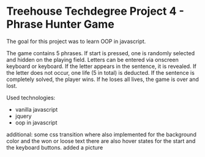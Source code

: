 # Treehouse Techdegree Project 4 - Phrase Hunter Game

The goal for this project was to learn OOP in javascript.

The game contains 5 phrases. If start is pressed, one is randomly selected and hidden on the playing field. Letters can be entered via onscreen keyboard or keyboard. If the letter appears in the sentence, it is revealed. If the letter does not occur, one life (5 in total) is deducted. If the sentence is completely solved, the player wins. If he loses all lives, the game is over and lost.

Used technologies:
- vanilla javascript
- jquery
- oop in javascript

additional:
some css transition where also implemented for the background color and the won or loose text
there are also hover states for the start and the keyboard buttons.
added a picture
